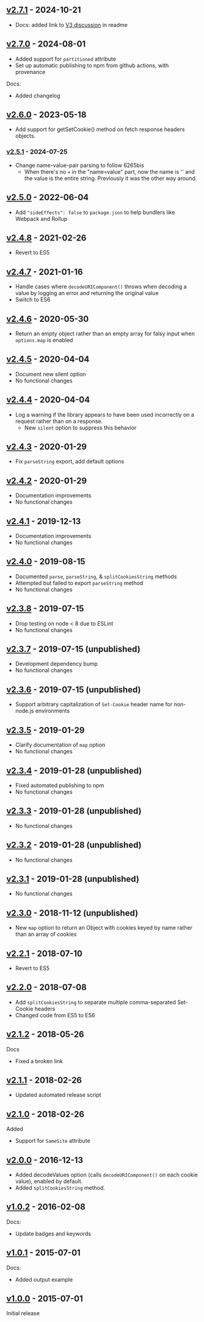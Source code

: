 
## [v2.7.1](https://github.com/nfriedly/set-cookie-parser/tree/v2.7.0) - 2024-10-21
* Docs: added link to [V3 discussion](https://github.com/nfriedly/set-cookie-parser/discussions/68) in readme

## [v2.7.0](https://github.com/nfriedly/set-cookie-parser/tree/v2.7.0) - 2024-08-01
* Added support for `partitioned` attribute
* Set up automatic publishing to npm from github actions, with provenance

Docs:
* Added changelog

## [v2.6.0](https://github.com/nfriedly/set-cookie-parser/tree/v2.6.0) - 2023-05-18
* Add support for getSetCookie() method on fetch response headers objects.

### [v2.5.1](https://github.com/nfriedly/set-cookie-parser/tree/v2.5.1) - 2024-07-25
* Change name-value-pair parsing to follow 6265bis
  * When there's no `=` in the "name=value" part, now the name is '' and the value is the entire string. Previously it was the other way around.


## [v2.5.0](https://github.com/nfriedly/set-cookie-parser/tree/v2.5.0) - 2022-06-04
* Add `"sideEffects": false` to `package.json` to help bundlers like Webpack and Rollup

## [v2.4.8](https://github.com/nfriedly/set-cookie-parser/tree/v2.4.8) - 2021-02-26
* Revert to ES5

## [v2.4.7](https://github.com/nfriedly/set-cookie-parser/tree/v2.4.7) - 2021-01-16
* Handle cases where `decodeURIComponent()` throws when decoding a value by logging an error and returning the original value
* Switch to ES6

## [v2.4.6](https://github.com/nfriedly/set-cookie-parser/tree/v2.4.6) - 2020-05-30
* Return an empty object rather than an empty array for falsy input when `options.map` is enabled

## [v2.4.5](https://github.com/nfriedly/set-cookie-parser/tree/v2.4.5) - 2020-04-04
* Document new silent option
* No functional changes

## [v2.4.4](https://github.com/nfriedly/set-cookie-parser/tree/v2.4.4) - 2020-04-04
*  Log a warning if the library appears to have been used incorrectly on a request rather than on a response.
   * New `silent` option to suppress this behavior

## [v2.4.3](https://github.com/nfriedly/set-cookie-parser/tree/v2.4.3) - 2020-01-29
* Fix `parseString` export, add default options

## [v2.4.2](https://github.com/nfriedly/set-cookie-parser/tree/v2.4.2) - 2020-01-29
* Documentation improvements
* No functional changes

## [v2.4.1](https://github.com/nfriedly/set-cookie-parser/tree/v2.4.1) - 2019-12-13
* Documentation improvements
* No functional changes

## [v2.4.0](https://github.com/nfriedly/set-cookie-parser/tree/v2.4.0) - 2019-08-15
* Documented `parse`, `parseString`, & `splitCookiesString` methods
* Attempted but failed to export `parseString` method
* No functional changes

## [v2.3.8](https://github.com/nfriedly/set-cookie-parser/tree/v2.3.8) - 2019-07-15
* Drop testing on node < 8 due to ESLint
* No functional changes

## [v2.3.7](https://github.com/nfriedly/set-cookie-parser/tree/v2.3.7) - 2019-07-15 (unpublished)
* Development dependency bump
* No functional changes

## [v2.3.6](https://github.com/nfriedly/set-cookie-parser/tree/v2.3.6) - 2019-07-15 (unpublished)
* Support arbitrary capitalization of `Set-Cookie` header name for non-node.js environments

## [v2.3.5](https://github.com/nfriedly/set-cookie-parser/tree/v2.3.5) - 2019-01-29
* Clarify documentation of `map` option
* No functional changes

## [v2.3.4](https://github.com/nfriedly/set-cookie-parser/tree/v2.3.4) - 2019-01-28 (unpublished)
* Fixed automated publishing to npm
* No functional changes

## [v2.3.3](https://github.com/nfriedly/set-cookie-parser/tree/v2.3.3) - 2019-01-28 (unpublished)
* No functional changes

## [v2.3.2](https://github.com/nfriedly/set-cookie-parser/tree/v2.3.2) - 2019-01-28 (unpublished)
* No functional changes

## [v2.3.1](https://github.com/nfriedly/set-cookie-parser/tree/v2.3.1) - 2019-01-28 (unpublished)
* No functional changes

## [v2.3.0](https://github.com/nfriedly/set-cookie-parser/tree/v2.3.0) - 2018-11-12 (unpublished)

* New `map` option to return an Object with cookies keyed by name rather than an array of cookies

## [v2.2.1](https://github.com/nfriedly/set-cookie-parser/tree/v2.2.1) - 2018-07-10
* Revert to ES5

## [v2.2.0](https://github.com/nfriedly/set-cookie-parser/tree/v2.2.0) - 2018-07-08
* Add `splitCookiesString` to separate multiple comma-separated Set-Cookie headers
* Changed code from ES5 to ES6

## [v2.1.2](https://github.com/nfriedly/set-cookie-parser/tree/v2.1.2) - 2018-05-26

Docs
* Fixed a broken link

## [v2.1.1](https://github.com/nfriedly/set-cookie-parser/tree/v2.1.1) - 2018-02-26

* Updated automated release script

## [v2.1.0](https://github.com/nfriedly/set-cookie-parser/tree/v2.1.0) - 2018-02-26

Added

* Support for `SameSite` attribute

##  [v2.0.0](https://github.com/nfriedly/set-cookie-parser/tree/v2.0.0) - 2016-12-13
* Added decodeValues option (calls `decodeURIComponent()` on each cookie value), enabled by default.
* Added `splitCookiesString` method.

## [v1.0.2](https://github.com/nfriedly/set-cookie-parser/tree/v1.0.2) - 2016-02-08

Docs:

* Update badges and keywords

## [v1.0.1](https://github.com/nfriedly/set-cookie-parser/tree/v1.0.1) - 2015-07-01

Docs:
* Added output example

## [v1.0.0](https://github.com/nfriedly/set-cookie-parser/tree/v1.0.0) - 2015-07-01

Initial release